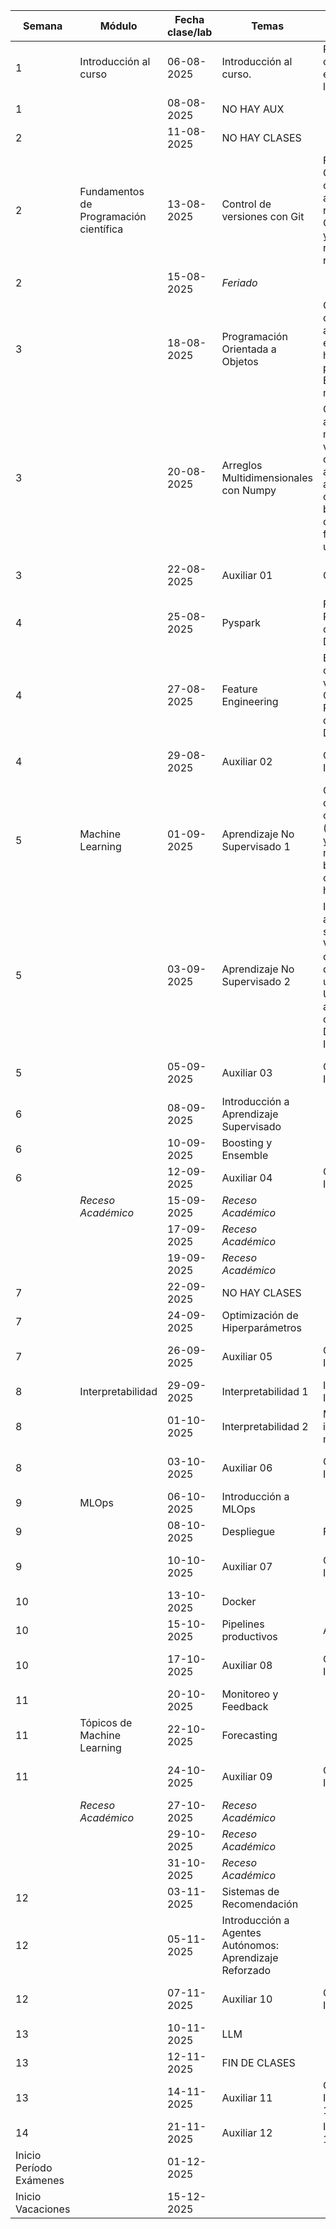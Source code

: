 | Semana   | Módulo                        | Fecha clase/lab   | Temas                                                                                                    | Detalle                                                                 | Modalidad      |     Entrega Lab     |
|----------|-------------------------------------------------------------------|------------|----------------------------------------------------------------------------------------------------------|-------------------------------------------------------------------------|---------------|--------|
| 1        | Introducción al curso         | 06-08-2025 | Introducción al curso.                                           | Presentación del curso y especificaciones de las reglas del curso.      | Remota    |             |
| 1        |                               | 08-08-2025 | NO HAY AUX                                                       |                                                                         |               |             |
| 2        |                               | 11-08-2025 | NO HAY CLASES                                                    |                                                                         |               |             |
| 2        | Fundamentos de Programación científica   | 13-08-2025 | Control de versiones con Git                                     | Fundamentos de Git, repositorios, ciclos de vida de los archivos en un repositorio, Commits, Branches y colaboración en repositorios remotos. | Remota    |             |
| 2        |                               | 15-08-2025 | *Feriado*                                                        |                                                                         |               |             |
| 3        |                               | 18-08-2025 | Programación Orientada a Objetos                                 | Clases, objetos, constructores, abstracción y encapsulación, herencia, polimorfismo. Excepciones y manejo de estas. | Remota        |          |
| 3        |                               | 20-08-2025 | Arreglos Multidimensionales con Numpy                            | Creación de arreglos multidimensionales, vectorización de operaciones, atributos de los arreglos, indexado, operaciones básicas, documentación, funciones universales. | Remota        | 
| 3        |                               | 22-08-2025 | Auxiliar 01                                                      | Consultas Lab 1.                | Remota        |  26-08-2025 |
| 4        |                               | 25-08-2025 | Pyspark                                                          | Fundamentos de Pyspark y operaciones con DataFrames.                     | Online    |            |
| 4        |                               | 27-08-2025 | Feature Engineering                                              | Escalamiento, codificación de variables, ColumnTransformer, Pipeline, tratamiento de datos faltantes, Data Leakages. | Remota    | 
| 4        |                               | 29-08-2025 | Auxiliar 02                                                      | Consultas Lab 2. Interrogatorio Lab 1.  | Remota        |     02-09-2025       |
| 5        | Machine Learning              | 01-09-2025 | Aprendizaje No Supervisado 1 | Clustering y tipos de técnicas de clustering (particional, difuso y jerárquico), k-means (algoritmo y búsqueda de clusters óptimos), hdbscan. | Remota        |                  |
| 5        |                               | 03-09-2025 | Aprendizaje No Supervisado 2                                    | Introducción al aprendizaje no supervisado. Visualización de datos en baja dimensionalidad usando PCA y UMAP. Detección automática de outliers usando DBSCAN e IsolationTree. | Remota        |  
| 5        |                               | 05-09-2025 | Auxiliar 03                                                      | Consultas Lab 3. Interrogatorio Lab 2.  | Remota        |    09-09-2025    |
| 6        |                               | 08-09-2025 | Introducción a Aprendizaje Supervisado  | | Presencial    |             |
| 6        |                               | 10-09-2025 | Boosting y Ensemble                                              |                                                                         | Remota        |
| 6        |                               | 12-09-2025 | Auxiliar 04                                                      | Consultas Lab 4. Interrogatorio Lab 3.  | Remota        |    23-05-09    |
|          | *Receso Académico*            | 15-09-2025 | *Receso Académico*                                               |                                                                         |               |             |
|          |                               | 17-09-2025 | *Receso Académico*                                               |                                                                         |               |             |
|          |                               | 19-09-2025 | *Receso Académico*                                               |                                                                         |               |             |
| 7        |                               | 22-09-2025 | NO HAY CLASES                                                    |                                                                         |               |             |
| 7        |                               | 24-09-2025 | Optimización de Hiperparámetros                                  | | Remota        |  
| 7        |                               | 26-09-2025 | Auxiliar 05                                                      | Consultas Lab 5. Interrogatorio Lab 4.  | Remota        |    30-09-2025    |
| 8        |       Interpretabilidad       | 29-09-2025 | Interpretabilidad 1                                              | Introducción a la Interpretabilidad  | Presencial    |             |
| 8        |                               | 01-10-2025 | Interpretabilidad 2                                              | Métodos para la interpretabilidad de modelos.                           | Remota    | 
| 8        |                               | 03-10-2025 | Auxiliar 06                                                      | Consultas Lab 6. Interrogatorio Lab 5.  | Remota        |   07-10-2025   |
| 9        | MLOps                         | 06-10-2025 | Introducción a MLOps                                             |                                                                         | Remota    |             |
| 9        |                               | 08-10-2025 | Despliegue                                    | FastAPI + Gradio                                                       | Remota        |  
| 9        |                               | 10-10-2025 | Auxiliar 07                                                      | Consultas Lab 7. Interrogatorio Lab 6.  | Remota        |   14-10-2025   |
| 10       |                               | 13-10-2025 | Docker                                                           |                                                                         | Presencial        |             |
| 10       |                               | 15-10-2025 | Pipelines productivos           | Airflow                                                                 | Remota    | 
| 10        |                               | 17-10-2025 | Auxiliar 08                                                      | Consultas Lab 8, Interrogatorio Lab 7.                                       | Remota        |    21-10-2025   |
| 11       |                               | 20-10-2025 | Monitoreo y Feedback                                             |                                                                         | Remota    |             |
| 11       | Tópicos de Machine Learning   | 22-10-2025 | Forecasting                   |                                                                         | Remota        | 
| 11       |                               | 24-10-2025 | Auxiliar 09                                                      | Consultas Lab 9, Interrogatorio Lab 8                        | Remota        |    04-11-2025    |
|          | *Receso Académico*            | 27-10-2025 | *Receso Académico*                                               |                                                                         |               |             |
|          |                               | 29-10-2025 | *Receso Académico*                                               |                                                                         |               |             |
|          |                               | 31-10-2025 | *Receso Académico*                                               |                                                                         |               |             |
| 12       |                               | 03-11-2025 | Sistemas de Recomendación                                        |                                                                         | Presencial    |      |
| 12       |                               | 05-11-2025 | Introducción a Agentes Autónomos: Aprendizaje Reforzado  | | Remota    |
| 12       |                               | 07-11-2025 | Auxiliar 10                                                      | Consultas Lab 10. Interrogatorio Lab 9. | Remota        |    11-11-2025    |
| 13       |                               | 10-11-2025 | LLM                                                              |                                                                         | Remota    |             |
| 13       |                               | 12-11-2025 | FIN DE CLASES                                                    |                                                                         | Lab 11: RL & LLMs           |             |
| 13       |                               | 14-11-2025 | Auxiliar 11                                                      | Consultas Lab 11. Interrogatorio Lab 10. | Remota |  18-11-2025  |
| 14       |                               | 21-11-2025 | Auxiliar 12 | Interrogatorio Lab 11 | Remota | |
| Inicio Período Exámenes                                                    |          | 01-12-2025 |                                                                  |                                                                         |               |             |
| Inicio Vacaciones                                                          |          | 15-12-2025 |                                                                  |                                                                         |               |             |
